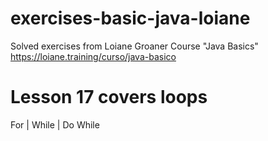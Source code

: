 # exercises-basic-java-loiane
Solved exercises from Loiane Groaner Course "Java Basics"
https://loiane.training/curso/java-basico

# Lesson 17 covers loops
For | While | Do While
